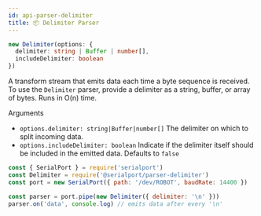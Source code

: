 ```yaml
---
id: api-parser-delimiter
title: 📦 Delimiter Parser
---
```

```ts
new Delimiter(options: {
  delimiter: string | Buffer | number[],
  includeDelimiter: boolean
})
```

A transform stream that emits data each time a byte sequence is received. To use the `Delimiter` parser, provide a delimiter as a string, buffer, or array of bytes. Runs in O(n) time.

Arguments
- `options.delimiter: string|Buffer|number[]` The delimiter on which to split incoming data.
- `options.includeDelimiter: boolean` Indicate if the delimiter itself should be included in the emitted data. Defaults to `false`


```js
const { SerialPort } = require('serialport')
const Delimiter = require('@serialport/parser-delimiter')
const port = new SerialPort({ path: '/dev/ROBOT', baudRate: 14400 })

const parser = port.pipe(new Delimiter({ delimiter: '\n' }))
parser.on('data', console.log) // emits data after every '\n'
```
